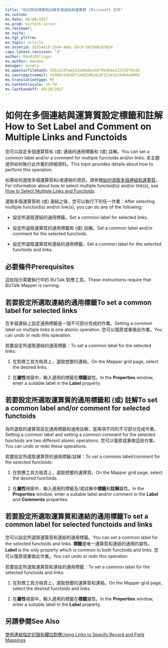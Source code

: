 ```yaml
---
title: "如何設定標籤和註解多個連結與運算質 |Microsoft 文件"
ms.custom: 
ms.date: 06/08/2017
ms.prod: biztalk-server
ms.reviewer: 
ms.suite: 
ms.tgt_pltfrm: 
ms.topic: article
ms.assetid: 2b554a19-2bd4-4dbc-b5cb-567b98c07024
caps.latest.revision: "3"
author: MandiOhlinger
ms.author: mandia
manager: anneta
ms.openlocfilehash: 65bcb25fae52da46bbea1679e3b4e215720782d4
ms.sourcegitcommit: cb908c540d8f1a692d01dc8f313e16cb4b4e696d
ms.translationtype: MT
ms.contentlocale: zh-TW
ms.lasthandoff: 09/20/2017
---
```

# <a name="how-to-set-label-and-comment-on-multiple-links-and-functoids"></a><span data-ttu-id="ba739-102">如何在多個連結與運算質設定標籤和註解</span><span class="sxs-lookup"><span data-stu-id="ba739-102">How to Set Label and Comment on Multiple Links and Functoids</span></span>
<span data-ttu-id="ba739-103">您可以設定多個運算質和 (或) 連結的通用標籤和 (或) 註解。</span><span class="sxs-lookup"><span data-stu-id="ba739-103">You can set a common label and/or a comment for multiple functoids and/or links.</span></span> <span data-ttu-id="ba739-104">本主題提供如何執行此作業的詳細資料。</span><span class="sxs-lookup"><span data-stu-id="ba739-104">This topic provides details about how to perform this operation.</span></span>  
  
 <span data-ttu-id="ba739-105">如需如何選取多個運算質和/或連結的資訊，請參閱[如何選取多個連結和運算質](../core/how-to-select-multiple-links-and-functoids.md)。</span><span class="sxs-lookup"><span data-stu-id="ba739-105">For information about how to select multiple functoid(s) and/or link(s), see [How to Select Multiple Links and Functoids](../core/how-to-select-multiple-links-and-functoids.md).</span></span>  
  
 <span data-ttu-id="ba739-106">選取多個運算質和 (或) 連結之後，您可以執行下列任一作業：</span><span class="sxs-lookup"><span data-stu-id="ba739-106">After selecting multiple functoid(s) and/or link(s), you can do any of the following:</span></span>  
  
-   <span data-ttu-id="ba739-107">設定所選取連結的通用標籤。</span><span class="sxs-lookup"><span data-stu-id="ba739-107">Set a common label for selected links.</span></span>  
  
-   <span data-ttu-id="ba739-108">設定所選取運算質的通用標籤和 (或) 註解。</span><span class="sxs-lookup"><span data-stu-id="ba739-108">Set a common label and/or comment for the selected functoids.</span></span>  
  
-   <span data-ttu-id="ba739-109">設定所選取運算質和連結的通用標籤。</span><span class="sxs-lookup"><span data-stu-id="ba739-109">Set a common label for the selected functoids and links.</span></span>  
  
## <a name="prerequisites"></a><span data-ttu-id="ba739-110">必要條件</span><span class="sxs-lookup"><span data-stu-id="ba739-110">Prerequisites</span></span>  
 <span data-ttu-id="ba739-111">這些指示需要執行中的 BizTalk 對應工具。</span><span class="sxs-lookup"><span data-stu-id="ba739-111">These instructions require that BizTalk Mapper is running.</span></span>  
  
## <a name="to-set-a-common-label-for-selected-links"></a><span data-ttu-id="ba739-112">若要設定所選取連結的通用標籤</span><span class="sxs-lookup"><span data-stu-id="ba739-112">To set a common label for selected links</span></span>  
 <span data-ttu-id="ba739-113">在多個連結上設定通用標籤是一個不可部分完成的作業。</span><span class="sxs-lookup"><span data-stu-id="ba739-113">Setting a common label on multiple links is one atomic operation.</span></span> <span data-ttu-id="ba739-114">您可以復原或重做此作業。</span><span class="sxs-lookup"><span data-stu-id="ba739-114">You can undo or redo this operation.</span></span>  
  
 <span data-ttu-id="ba739-115">若要設定所選取連結的通用標籤：</span><span class="sxs-lookup"><span data-stu-id="ba739-115">To set a common label for the selected links:</span></span>  
  
1.  <span data-ttu-id="ba739-116">在對應工具方格頁上，選取想要的連結。</span><span class="sxs-lookup"><span data-stu-id="ba739-116">On the Mapper grid page, select the desired links.</span></span>  
  
2.  <span data-ttu-id="ba739-117">在**屬性**視窗中，輸入適用的標籤在**標籤**屬性。</span><span class="sxs-lookup"><span data-stu-id="ba739-117">In the **Properties** window, enter a suitable label in the **Label** property.</span></span>  
  
## <a name="to-set-a-common-label-andor-comment-for-selected-functoids"></a><span data-ttu-id="ba739-118">若要設定所選取運算質的通用標籤和 (或) 註解</span><span class="sxs-lookup"><span data-stu-id="ba739-118">To set a common label and/or comment for selected functoids</span></span>  
 <span data-ttu-id="ba739-119">為所選取的運算質設定通用標籤和通用註解，是兩項不同的不可部分完成作業。</span><span class="sxs-lookup"><span data-stu-id="ba739-119">Setting a common label and setting a common comment for the selected functoids are two different atomic operations.</span></span> <span data-ttu-id="ba739-120">您可以復原或重做這些作業。</span><span class="sxs-lookup"><span data-stu-id="ba739-120">You can undo or redo these operations.</span></span>  
  
 <span data-ttu-id="ba739-121">若要設定所選取運算質的通用標籤/註解：</span><span class="sxs-lookup"><span data-stu-id="ba739-121">To set a common label/comment for the selected functoids:</span></span>  
  
1.  <span data-ttu-id="ba739-122">在對應工具方格頁上，選取想要的運算質。</span><span class="sxs-lookup"><span data-stu-id="ba739-122">On the Mapper grid page, select the desired functoids.</span></span>  
  
2.  <span data-ttu-id="ba739-123">在**屬性**視窗中，輸入適用的標籤及/或註解中**標籤**和**註解**屬性。</span><span class="sxs-lookup"><span data-stu-id="ba739-123">In the **Properties** window, enter a suitable label and/or comment in the **Label** and **Comments** properties.</span></span>  
  
## <a name="to-set-a-common-label-for-selected-functoids-and-links"></a><span data-ttu-id="ba739-124">若要設定所選取運算質和連結的通用標籤</span><span class="sxs-lookup"><span data-stu-id="ba739-124">To set a common label for selected functoids and links</span></span>  
 <span data-ttu-id="ba739-125">您可以設定所選取運算質和連結的通用標籤。</span><span class="sxs-lookup"><span data-stu-id="ba739-125">You can set a common label for the selected functoids and links.</span></span> <span data-ttu-id="ba739-126">**標籤**是唯一運算質和連結的通用的屬性。</span><span class="sxs-lookup"><span data-stu-id="ba739-126">**Label** is the only property which is common to both functoids and links.</span></span> <span data-ttu-id="ba739-127">您可以復原或重做此作業。</span><span class="sxs-lookup"><span data-stu-id="ba739-127">You can undo or redo this operation.</span></span>  
  
 <span data-ttu-id="ba739-128">若要設定所選取運算質和連結的通用標籤：</span><span class="sxs-lookup"><span data-stu-id="ba739-128">To set a common label for the selected functoids and links:</span></span>  
  
1.  <span data-ttu-id="ba739-129">在對應工具方格頁上，選取想要的運算質和連結。</span><span class="sxs-lookup"><span data-stu-id="ba739-129">On the Mapper grid page, select the desired functoids and links.</span></span>  
  
2.  <span data-ttu-id="ba739-130">在**屬性**視窗中，輸入適用的標籤在**標籤**屬性。</span><span class="sxs-lookup"><span data-stu-id="ba739-130">In the **Properties** window, enter a suitable label in the **Label** property.</span></span>  
  
## <a name="see-also"></a><span data-ttu-id="ba739-131">另請參閱</span><span class="sxs-lookup"><span data-stu-id="ba739-131">See Also</span></span>  
 [<span data-ttu-id="ba739-132">使用連結指定記錄和欄位對應</span><span class="sxs-lookup"><span data-stu-id="ba739-132">Using Links to Specify Record and Field Mappings</span></span>](../core/using-links-to-specify-record-and-field-mappings.md)